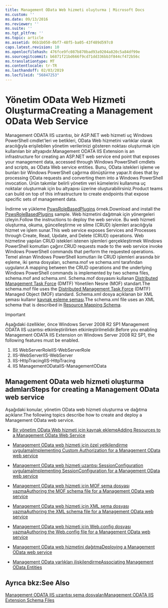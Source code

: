 ```yaml
---
title: Management OData Web hizmeti oluşturma | Microsoft Docs
ms.custom: ''
ms.date: 09/13/2016
ms.reviewer: ''
ms.suite: ''
ms.tgt_pltfrm: ''
ms.topic: article
ms.assetid: 06b1b050-0bf7-48f5-ba05-43f489d597c0
caps.latest.revision: 10
ms.openlocfilehash: 476fce9fc087b870bad93a9204a820c5a84df99e
ms.sourcegitcommit: b6871f21bd666f9cd71dd336bb3f844cf472b56c
ms.translationtype: MT
ms.contentlocale: tr-TR
ms.lasthandoff: 02/03/2019
ms.locfileid: "56847253"
---
```

# <a name="creating-a-management-odata-web-service"></a><span data-ttu-id="7e62d-102">Yönetim OData Web Hizmeti Oluşturma</span><span class="sxs-lookup"><span data-stu-id="7e62d-102">Creating a Management OData Web Service</span></span>

<span data-ttu-id="7e62d-103">Management ODATA IIS uzantısı, bir ASP.NET web hizmeti uç Windows PowerShell cmdlet'leri ve betikleri, OData Web hizmetini varlıklar olarak aracılığıyla erişilebilen yönetim verilerinizi gösteren noktası oluşturmak için kullanılan bir altyapıdır.</span><span class="sxs-lookup"><span data-stu-id="7e62d-103">Management ODATA IIS Extension is an infrastructure for creating an ASP.NET web service end point that exposes your management data, accessed through Windows PowerShell cmdlets and scripts, as OData Web service entities.</span></span> <span data-ttu-id="7e62d-104">Bunu, OData istekleri işleme ve bunları bir Windows PowerShell çağırma dönüştürme yapar.</span><span class="sxs-lookup"><span data-stu-id="7e62d-104">It does that by processing OData requests and converting them into a Windows PowerShell invocation.</span></span> <span data-ttu-id="7e62d-105">Ürün takımlar belirli yönetim veri kümelerini kullanıma uç noktalar oluşturmak için bu altyapısı üzerine oluşturabilirsiniz.</span><span class="sxs-lookup"><span data-stu-id="7e62d-105">Product teams can build on top of this infrastructure to create endpoints that expose specific sets of management data.</span></span>

<span data-ttu-id="7e62d-106">İndirme ve yükleme [PswsRoleBasedPlugins](https://code.msdn.microsoft.com:443/windowsdesktop/PswsRoleBasedPlugins-9c79b75a) örnek.</span><span class="sxs-lookup"><span data-stu-id="7e62d-106">Download and install the [PswsRoleBasedPlugins](https://code.msdn.microsoft.com:443/windowsdesktop/PswsRoleBasedPlugins-9c79b75a) sample.</span></span> <span data-ttu-id="7e62d-107">Web hizmetini dağıtmak için yönergeleri izleyin.</span><span class="sxs-lookup"><span data-stu-id="7e62d-107">Follow the instructions to deploy the web service.</span></span> <span data-ttu-id="7e62d-108">Bu web hizmeti oluşturma, okuma, güncelleştirme ve silme (CRUD) işlemleri aracılığıyla hizmet ve işlem sunar.</span><span class="sxs-lookup"><span data-stu-id="7e62d-108">This web service exposes Services and Processes through Create, Read, Update, and Delete (CRUD) operations.</span></span> <span data-ttu-id="7e62d-109">Web hizmetine yapılan CRUD istekleri istenen işlemleri gerçekleştirmek Windows PowerShell komutları çağırır.</span><span class="sxs-lookup"><span data-stu-id="7e62d-109">CRUD requests made to the web service invoke  Windows PowerShell commands that perform the requested operations.</span></span> <span data-ttu-id="7e62d-110">Temel alınan Windows PowerShell komutları ile CRUD işlemleri arasında bir eşleme, iki şema dosyaları, schema.mof ve schema.xml tarafından uygulanır.</span><span class="sxs-lookup"><span data-stu-id="7e62d-110">A mapping between the CRUD operations and the underlying Windows PowerShell commands is implemented by two schema files, schema.mof and schema.xml.</span></span> <span data-ttu-id="7e62d-111">Schema.mof dosyasını kullanan [Distributed Management Task Force](https://www.dmtf.org/) (DMTF) Yönetilen Nesne (MOF) standart.</span><span class="sxs-lookup"><span data-stu-id="7e62d-111">The schema.mof file uses the [Distributed Management  Task Force](https://www.dmtf.org/) (DMTF) Managed Object (MOF) standard.</span></span> <span data-ttu-id="7e62d-112">Schema.xml dosya açıklanan bir XML şeması kullanır [kaynak eşleme şeması](./resource-mapping-schema.md).</span><span class="sxs-lookup"><span data-stu-id="7e62d-112">The schema.xml file uses an XML schema that is described in [Resource Mapping Schema](./resource-mapping-schema.md).</span></span>

> [!IMPORTANT]
> <span data-ttu-id="7e62d-113">Aşağıdaki özellikler, önce Windows Server 2008 R2 SP1 Management ODATA IIS uzantısı etkinleştirilirken etkinleştirilmelidir.</span><span class="sxs-lookup"><span data-stu-id="7e62d-113">Before you enabling Management ODATA IIS Extension on Windows Server 2008 R2 SP1, the following features must be enabled.</span></span>
>
> 1.  <span data-ttu-id="7e62d-114">IIS WebServerRole</span><span class="sxs-lookup"><span data-stu-id="7e62d-114">IIS-WebServerRole</span></span>
> 2.  <span data-ttu-id="7e62d-115">IIS-WebServer</span><span class="sxs-lookup"><span data-stu-id="7e62d-115">IIS-WebServer</span></span>
> 3.  <span data-ttu-id="7e62d-116">IIS-HttpTracing</span><span class="sxs-lookup"><span data-stu-id="7e62d-116">IIS-HttpTracing</span></span>
> 4.  <span data-ttu-id="7e62d-117">IIS ManagementOData</span><span class="sxs-lookup"><span data-stu-id="7e62d-117">IIS-ManagementOData</span></span>

## <a name="steps-for-creating-a-management-odata-web-service"></a><span data-ttu-id="7e62d-118">Management OData web hizmeti oluşturma adımları</span><span class="sxs-lookup"><span data-stu-id="7e62d-118">Steps for creating a Management OData web service</span></span>

<span data-ttu-id="7e62d-119">Aşağıdaki konular, yönetim OData web hizmeti oluşturma ve dağıtma açıklanır.</span><span class="sxs-lookup"><span data-stu-id="7e62d-119">The following topics describe how to create and deploy a Management OData web service.</span></span>

- [<span data-ttu-id="7e62d-120">Bir yönetim OData Web hizmeti için kaynak ekleme</span><span class="sxs-lookup"><span data-stu-id="7e62d-120">Adding Resources to a Management OData Web Service</span></span>](./adding-resources-to-a-management-odata-web-service.md)

- [<span data-ttu-id="7e62d-121">Management OData web hizmeti için özel yetkilendirme uygulama</span><span class="sxs-lookup"><span data-stu-id="7e62d-121">Implementing Custom Authorization for a Management OData web service</span></span>](./implementing-custom-authorization-for-a-management-odata-web-service.md)

- [<span data-ttu-id="7e62d-122">Management OData web hizmeti uzantısı SessionConfiguration uygulama</span><span class="sxs-lookup"><span data-stu-id="7e62d-122">Implementing SessionConfiguration for a Management OData web service</span></span>](./implementing-sessionconfiguration-for-a-management-odata-web-service.md)

- [<span data-ttu-id="7e62d-123">Management OData web hizmeti için MOF şema dosyası yazma</span><span class="sxs-lookup"><span data-stu-id="7e62d-123">Authoring the MOF schema file for a Management OData web service</span></span>](./authoring-the-mof-schema-file-for-a-management-odata-web-service.md)

- [<span data-ttu-id="7e62d-124">Management OData web hizmeti için XML şema dosyası yazma</span><span class="sxs-lookup"><span data-stu-id="7e62d-124">Authoring the XML schema file for a Management OData web service</span></span>](./authoring-the-xml-schema-file-for-a-management-odata-web-service.md)

- [<span data-ttu-id="7e62d-125">Management OData web hizmeti için Web.config dosyası yazma</span><span class="sxs-lookup"><span data-stu-id="7e62d-125">Authoring the Web.config file for a Management OData web service</span></span>](./authoring-the-web-config-file-for-a-management-odata-web-service.md)

- [<span data-ttu-id="7e62d-126">Management OData web hizmetini dağıtma</span><span class="sxs-lookup"><span data-stu-id="7e62d-126">Deploying a Management OData web service</span></span>](./deploying-a-management-odata-web-service.md)

- [<span data-ttu-id="7e62d-127">Management OData varlıkları ilişkilendirme</span><span class="sxs-lookup"><span data-stu-id="7e62d-127">Associating Management OData Entities</span></span>](./associating-management-odata-entities.md)

## <a name="see-also"></a><span data-ttu-id="7e62d-128">Ayrıca bkz:</span><span class="sxs-lookup"><span data-stu-id="7e62d-128">See Also</span></span>

[<span data-ttu-id="7e62d-129">Management ODATA IIS uzantısı şema dosyaları</span><span class="sxs-lookup"><span data-stu-id="7e62d-129">Management ODATA IIS Extension Schema Files</span></span>](./management-odata-iis-extension-schema-files.md)
